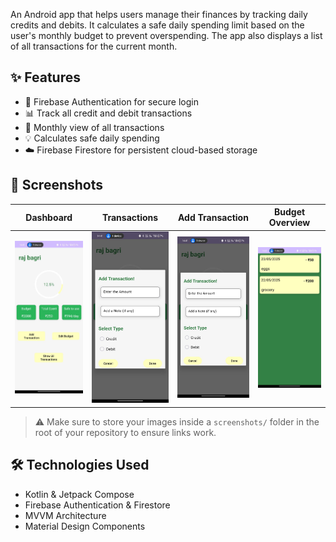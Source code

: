 An Android app that helps users manage their finances by tracking daily credits and debits. It calculates a safe daily spending limit based on the user's monthly budget to prevent overspending. The app also displays a list of all transactions for the current month.

## ✨ Features

- 🔐 Firebase Authentication for secure login
- 📊 Track all credit and debit transactions
- 📆 Monthly view of all transactions
- 💡 Calculates safe daily spending
- ☁️ Firebase Firestore for persistent cloud-based storage

## 📸 Screenshots

| Dashboard | Transactions | Add Transaction | Budget Overview |
|----------|--------------|------------------|-----------------|
| ![Dashboard](WhatsApp%20Image%202025-05-23%20at%2014.41.39_a3195005.jpg) | ![Transactions](WhatsApp%20Image%202025-05-23%20at%2014.41.39_2eba9c13.jpg) | ![Add Transaction](WhatsApp%20Image%202025-05-23%20at%2014.41.39_2eba9c13.jpg) | ![Overview](WhatsApp%20Image%202025-05-23%20at%2014.41.38_e6e4756e.jpg) |

> ⚠️ Make sure to store your images inside a `screenshots/` folder in the root of your repository to ensure links work.

## 🛠️ Technologies Used

- Kotlin & Jetpack Compose
- Firebase Authentication & Firestore
- MVVM Architecture
- Material Design Components
